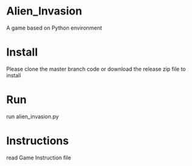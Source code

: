 # Alien_Invasion
A game based on Python environment

# Install
Please clone the master branch code or download the release zip file to install

# Run
run alien_invasion.py

# Instructions
read Game Instruction file 



